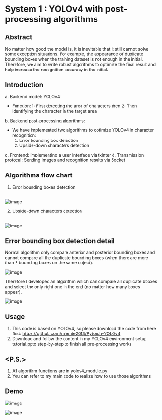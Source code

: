 # System 1 : YOLOv4 with post-processing algorithms

## Abstract

No matter how good the model is, it is inevitable that it still cannot solve some exception situations. For example, the appearance of duplicate bounding boxes when the training dataset is not enough in the initial. Therefore, we aim to write robust algorithms to optimize the final result and help increase the recognition accuracy in the initial.

## Introduction

a. Backend model: YOLOv4
  - Function:
    1: First detecting the area of characters then 
    2: Then identifying the character in the target area
    
b. Backend post-processing algorithms:
  - We have implemented two algorithms to optimize YOLOv4 in character recognition:
    1. Error bounding box detection
    2. Upside-down characters detection

c. Frontend: Implementing a user interface via tkinter
d. Transmission protocal: Sending images and recognition results via Socket

## Algorithms flow chart
1. Error bounding boxes detection

<br>![image](https://user-images.githubusercontent.com/56544982/143669533-6ad3ec75-0dc5-4169-8611-a6282046d658.png)

2. Upside-down characters detection

<br>![image](https://user-images.githubusercontent.com/56544982/143669545-e44f7c3e-2766-425a-ba11-9f8fbafbb44e.png)

## Error bounding box detection detail

Normal algorithm only compare anterior and posterior bounding boxes and cannot compare all the duplicate bounding boxes (when there are more than 2 bounding boxes on the same object). 

![image](https://user-images.githubusercontent.com/56544982/143669646-9175078c-9404-49a0-92bb-b7ff4fe58d0e.png)

Therefore I developed an algorithm which can compare all duplicate bboxes and select the only right one in the end (no matter how many boxes appear).

![image](https://user-images.githubusercontent.com/56544982/143669663-60761717-52d0-448e-8ed4-d280bafa1e51.png)

## Usage
1. This code is based on YOLOv4, so please download the code from here first: https://github.com/miemie2013/Pytorch-YOLOv4
2. Download and follow the content in my YOLOv4 environment setup tutorial.pptx step-by-step to finish all pre-processing works

## <P.S.>
1. All algorithm functions are in yolov4_module.py
2. You can refer to my main code to realize how to use those algorithms

## Demo

![image](https://user-images.githubusercontent.com/56544982/143669714-b851c601-5408-4881-ae39-68146f9ae6da.png)

![image](https://user-images.githubusercontent.com/56544982/143669733-fd1a7cf0-0cb8-42d4-a5f1-52cd3b31f0ae.png)



